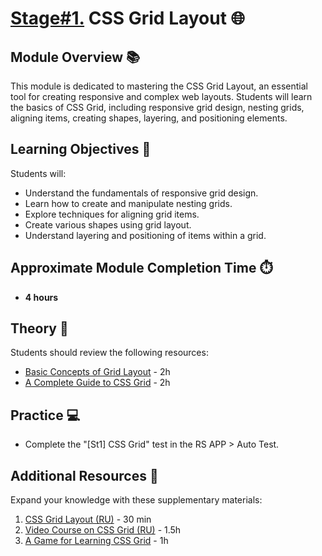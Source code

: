 # [Stage#1.](../../) CSS Grid Layout 🌐

## Module Overview 📚

This module is dedicated to mastering the CSS Grid Layout, an essential tool for creating responsive and complex web layouts. Students will learn the basics of CSS Grid, including responsive grid design, nesting grids, aligning items, creating shapes, layering, and positioning elements.

## Learning Objectives 🎯

Students will:

- Understand the fundamentals of responsive grid design.
- Learn how to create and manipulate nesting grids.
- Explore techniques for aligning grid items.
- Create various shapes using grid layout.
- Understand layering and positioning of items within a grid.

## Approximate Module Completion Time ⏱️

- **4 hours**

## Theory 📖

Students should review the following resources:

- [Basic Concepts of Grid Layout](https://developer.mozilla.org/docs/Web/CSS/CSS_Grid_Layout/Basic_Concepts_of_Grid_Layout) - 2h
- [A Complete Guide to CSS Grid](https://css-tricks.com/snippets/css/complete-guide-grid/) - 2h

## Practice 💻

- Complete the "[St1] CSS Grid" test in the RS APP > Auto Test.

## Additional Resources 📘

Expand your knowledge with these supplementary materials:

1. [CSS Grid Layout (RU)](https://medium.com/@stasonmars/%D0%B2%D0%B5%CC%88%D1%80%D1%81%D1%82%D0%BA%D0%B0-%D0%BD%D0%B0-grid-%D0%B2-css-%D0%BF%D0%BE%D0%BB%D0%BD%D0%BE%D0%B5-%D1%80%D1%83%D0%BA%D0%BE%D0%B2%D0%BE%D0%B4%D1%81%D1%82%D0%B2%D0%BE-%D0%B8-%D1%81%D0%BF%D1%80%D0%B0%D0%B2%D0%BE%D1%87%D0%BD%D0%B8%D0%BA-220508316f8b) - 30 min
2. [Video Course on CSS Grid (RU)](https://www.youtube.com/watch?v=LHW_M9mf4Is&list=PLNkWIWHIRwMHlq6yOP65F_rNH5wID1U21) - 1.5h
3. [A Game for Learning CSS Grid](https://cssgridgarden.com/) - 1h
